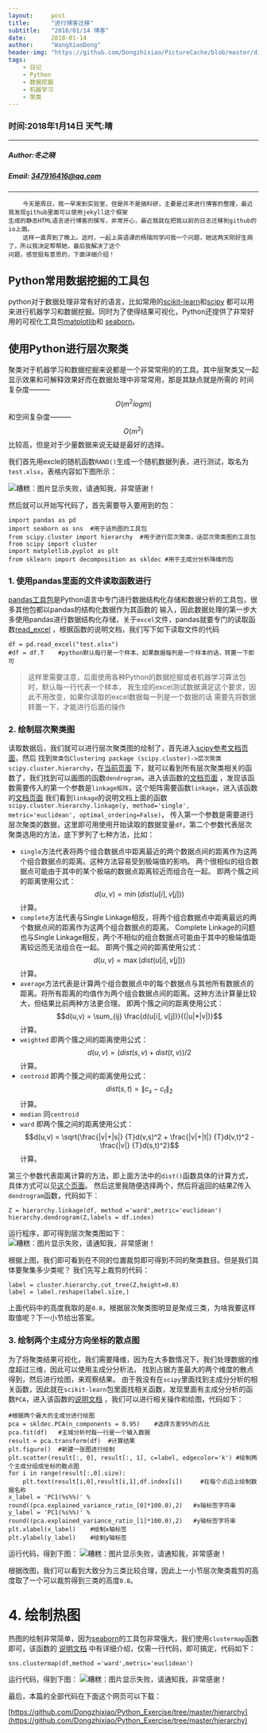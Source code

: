 ```yaml
---
layout:     post
title:      "进行博客迁移"
subtitle:   "2018/01/14 博客"
date:       2018-01-14
author:     "WangXiaoDong"
header-img: "https://github.com/Dongzhixiao/PictureCache/blob/master/diaryPic/20180114.jpg?raw=true"
tags:
    - 日记
    - Python
    - 数据挖掘
    - 机器学习
    - 聚类
---
```


### 时间:2018年1月14日 天气:晴
-----
#####   Author:冬之晓
#####   Email: 347916416@qq.com
----------

```
    今天是周日，我一早来到实验室，但是并不是搞科研，主要是过来进行博客的整理，最近我发现github里面可以使用jekyll这个框架
生成的静态HTML语言进行博客的撰写，非常开心，最近我就在把我以前的日志迁移到github的io上面。
    这样一直弄到了晚上。这时，一起上英语课的杨瑞同学问我一个问题，她这两天刚好生病了，所以我决定帮帮她，最后我解决了这个
问题，感觉挺有意思的，下面详细介绍！
```

## Python常用数据挖掘的工具包
python对于数据处理非常有好的语言，比如常用的<a target="_blank" href="http://scikit-learn.org/stable/">scikit-learn</a>和<a target="_blank" href="https://www.scipy.org/">scipy</a>
都可以用来进行机器学习和数据挖掘。同时为了使得结果可视化，Python还提供了非常好用的可视化工具包<a target="_blank" href="https://matplotlib.org/">matplotlib</a>和
<a target="_blank" href="http://seaborn.pydata.org/">seaborn</a>。

## 使用Python进行层次聚类

聚类对于机器学习和数据挖掘来说都是一个非常常用的的工具。其中层聚类又一起显示效果和可解释效果好而在数据处理中非常常用，那是其缺点就是所需的
时间复杂度———$$O(m^2logm)$$和空间复杂度———$$O(m^2)$$比较高，但是对于少量数据来说无疑是最好的选择。

我们首先用excle的随机函数`RAND()`生成一个随机数据列表，进行测试，取名为`test.xlsx`，表格内容如下图所示：

![糟糕：图片显示失败，请通知我，非常感谢！](https://github.com/Dongzhixiao/PictureCache/blob/master/diaryPic/20180114_test.png?raw=true "测试图片")

然后就可以开始写代码了，首先需要导入要用到的包：

```
import pandas as pd
import seaborn as sns  #用于话热图的工具包
from scipy.cluster import hierarchy  #用于进行层次聚类，话层次聚类图的工具包
from scipy import cluster   
import matplotlib.pyplot as plt
from sklearn import decomposition as skldec #用于主成分分析降维的包
```

### 1. 使用pandas里面的文件读取函数进行

[pandas工具包](http://pandas.pydata.org/)是Python语言中专门进行数据结构化存储和数据分析的工具包，很多其他包都以pandas的结构化数据作为其函数的
输入，因此数据处理的第一步大多使用pandas进行数据结构化存储，关于`excel`文件，pandas就要专门的读取函数[read_excel](http://pandas.pydata.org/pandas-docs/stable/generated/pandas.read_excel.html)
，根据函数的说明文档，我们写下如下读取文件的代码

```
df = pd.read_excel("test.xlsx")
#df = df.T    #python默认每行是一个样本，如果数据每列是一个样本的话，转置一下即可
```

>这样里需要注意，后面使用各种Python的数据挖掘或者机器学习算法包时，默认每一行代表一个样本，
我生成的excel测试数据满足这个要求，因此不用改变，如果你读取的excel数据每一列是一个数据的话
需要先将数据转置一下，才能进行后面的操作


### 2. 绘制层次聚类图

读取数据后，我们就可以进行层次聚类图的绘制了，首先进入[scipy参考文档页面](https://www.scipy.org/doc/scipy/reference/ "scipy参考文档页面")，然后
找到`聚类包Clustering package (scipy.cluster)->层次聚类scipy.cluster.hierarchy`，在[当前页面](https://docs.scipy.org/doc/scipy/reference/cluster.hierarchy.html#module-scipy.cluster.hierarchy)
下，就可以看到所有层次聚类相关的函数了，我们找到可以画图的函数`dendrogram`，进入该函数的[文档页面](https://docs.scipy.org/doc/scipy/reference/generated/scipy.cluster.hierarchy.dendrogram.html#scipy.cluster.hierarchy.dendrogram)
，发现该函数需要传入的第一个参数是`linkage矩阵`，这个矩阵需要函数`linkage`，进入该函数的[文档页面](https://docs.scipy.org/doc/scipy/reference/generated/scipy.cluster.hierarchy.linkage.html#scipy.cluster.hierarchy.linkage)
我们看到`linkage`的说明文档上面的函数`scipy.cluster.hierarchy.linkage(y, method='single', metric='euclidean', optimal_ordering=False)`，
传入第一个参数是需要进行层次聚类的数据，这里即可用使用开始读取的数据变量`df`，第二个参数代表层次聚类选用的方法，底下罗列了七种方法，比如：

- `single`方法代表将两个组合数据点中距离最近的两个数据点间的距离作为这两个组合数据点的距离。这种方法容易受到极端值的影响。
两个很相似的组合数据点可能由于其中的某个极端的数据点距离较近而组合在一起。
即两个簇之间的距离使用公式：$$d(u,v) = \min(dist(u[i],v[j]))$$ 计算。
- `complete`方法代表与Single Linkage相反，将两个组合数据点中距离最远的两个数据点间的距离作为这两个组合数据点的距离。
Complete Linkage的问题也与Single Linkage相反，两个不相似的组合数据点可能由于其中的极端值距离较远而无法组合在一起。
即两个簇之间的距离使用公式：$$ d(u, v) = \max(dist(u[i],v[j]))$$ 计算。
- `average`方法代表是计算两个组合数据点中的每个数据点与其他所有数据点的距离。将所有距离的均值作为两个组合数据点间的距离。这种方法计算量比较大，但结果比前两种方法更合理。
即两个簇之间的距离使用公式：$$d(u,v) = \sum_{ij} \frac{d(u[i], v[j])}{(|u|*|v|)}$$ 计算。
- `weighted` 即两个簇之间的距离使用公式：$$d(u,v) = (dist(s,v) + dist(t,v))/2$$ 计算。
- `centroid` 即两个簇之间的距离使用公式：$$dist(s,t) = \|c_s-c_t\|_2$$ 计算。
- `median` 同`centroid`
- `ward` 即两个簇之间的距离使用公式：$$d(u,v) = \sqrt{\frac{|v|+|s|}
                               {T}d(v,s)^2
                        + \frac{|v|+|t|}
                               {T}d(v,t)^2
                        - \frac{|v|}
                               {T}d(s,t)^2}$$ 计算。

第三个参数代表距离计算的方法，即上面方法中的`dist()`函数具体的计算方式，具体方式可以见[这个页面](https://docs.scipy.org/doc/scipy/reference/generated/scipy.spatial.distance.pdist.html#scipy.spatial.distance.pdist)。
然后这里我随便选择两个，然后将返回的结果Z传入`dendrogram`函数，代码如下：

```
Z = hierarchy.linkage(df, method ='ward',metric='euclidean')
hierarchy.dendrogram(Z,labels = df.index)
```

运行程序，即可得到层次聚类图如下：
![糟糕：图片显示失败，请通知我，非常感谢！](https://github.com/Dongzhixiao/PictureCache/blob/master/diaryPic/20180114_heritage.png?raw=true "测试图片")

根据上图，我们即可看到在不同的位置裁剪即可得到不同的聚类数目。但是我们具体要聚集多少类呢？
我们先写上裁剪的代码：

```
label = cluster.hierarchy.cut_tree(Z,height=0.8)
label = label.reshape(label.size,)
```

上面代码中的高度我取的是`0.8`，根据层次聚类图明显是聚成三类，为啥我要这样取值呢？下一小节给出答案。

### 3. 绘制两个主成分方向坐标的散点图
为了将聚类结果可视化，我们需要降维，因为在大多数情况下，我们处理数据的维度超过三维，因此可以使用主成分分析法，
找到占据方差最大的两个维度的散点得到，然后进行绘图，来观察结果。
由于我没有在`scipy`里面找到主成分分析的相关函数，因此就在`scikit-learn`包里面找相关函数，发现里面有主成分分析的函数`PCA`，进入该函数的[说明文档](http://scikit-learn.org/stable/modules/generated/sklearn.decomposition.PCA.html#sklearn.decomposition.PCA)
，我们可以进行相关操作和绘图，代码如下：

```
#根据两个最大的主成分进行绘图
pca = skldec.PCA(n_components = 0.95)    #选择方差95%的占比
pca.fit(df)   #主城分析时每一行是一个输入数据
result = pca.transform(df)  #计算结果
plt.figure()  #新建一张图进行绘制
plt.scatter(result[:, 0], result[:, 1], c=label, edgecolor='k') #绘制两个主成分组成坐标的散点图
for i in range(result[:,0].size):
    plt.text(result[i,0],result[i,1],df.index[i])     #在每个点边上绘制数据名称
x_label = 'PC1(%s%%)' % round((pca.explained_variance_ratio_[0]*100.0),2)   #x轴标签字符串
y_label = 'PC1(%s%%)' % round((pca.explained_variance_ratio_[1]*100.0),2)   #y轴标签字符串
plt.xlabel(x_label)    #绘制x轴标签
plt.ylabel(y_label)    #绘制y轴标签
```

运行代码，得到下图：
![糟糕：图片显示失败，请通知我，非常感谢！](https://github.com/Dongzhixiao/PictureCache/blob/master/diaryPic/20180114_PCA.png?raw=true "测试图片")

根据改图，我们可以看到大致分为三类比较合理，因此上一小节层次聚类裁剪的高度取了一个可以裁剪得到三类的高度`0.8`。

# 4. 绘制热图
热图的绘制非常简单，因为[seaborn](http://seaborn.pydata.org/ "seaborn的官网")的工具包非常强大，我们使用`clustermap`函数即可，该函数的
[说明文档](http://seaborn.pydata.org/generated/seaborn.clustermap.html)
中有详细介绍，仅需一行代码，即可搞定，代码如下：

```
sns.clustermap(df,method ='ward',metric='euclidean')
```

运行代码，得到下图：
![糟糕：图片显示失败，请通知我，非常感谢！](https://github.com/Dongzhixiao/PictureCache/blob/master/diaryPic/20180114_heatmap.png?raw=true "测试图片")

最后，本篇的全部代码在下面这个网页可以下载：

[https://github.com/Dongzhixiao/Python_Exercise/tree/master/hierarchy](https://github.com/Dongzhixiao/Python_Exercise/tree/master/hierarchy)
